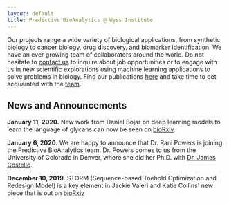 ```yaml
---
layout: default
title: Predictive BioAnalytics @ Wyss Institute
---
```


Our projects range a wide variety of biological applications, from synthetic biology to cancer biology, drug discovery, and biomarker identification. We have an ever growing team of collaborators around the world. Do not hesitate to [contact us](mailto:midas@wyss.harvard.edu) to inquire about job opportunities or to engage with us in new scientific explorations using machine learning applications to solve problems in biology. Find our publications [here](pubs.md) and take time to get acquainted with the [team](people.md).



## News and Announcements

**January 11, 2020\.** New work from Daniel Bojar on deep learning models to learn the language of glycans can now be seen on [bioRxiv](https://www.biorxiv.org/content/10.1101/2020.01.10.902114v1).

**January 6, 2020\.** We are happy to announce that Dr. Rani Powers is joining the Predictive BioAnalytics team. Dr. Powers comes to us from the University of Colorado in Denver, where she did her Ph.D. with [Dr. James Costello](http://www.github.com/costellolab).

**December 10, 2019\.** STORM (Sequence-based Toehold Optimization and Redesign Model) is a key element in Jackie Valeri and Katie Collins' new piece that is out on [bioRxiv](https://www.biorxiv.org/content/10.1101/870055v1)
